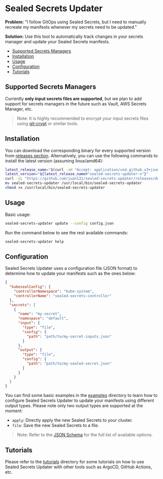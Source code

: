 # Sealed Secrets Updater

**Problem:** "I follow GitOps using Sealed Secrets, but I need to manually recreate my manifests whenever my secrets need to be updated."

**Solution:** Use this tool to automatically track changes in your secrets manager and update your Sealed Secrets manifests.

<!-- START doctoc generated TOC please keep comment here to allow auto update -->
<!-- DON'T EDIT THIS SECTION, INSTEAD RE-RUN doctoc TO UPDATE -->

- [Supported Secrets Managers](#supported-secrets-managers)
- [Installation](#installation)
- [Usage](#usage)
- [Configuration](#configuration)
- [Tutorials](#tutorials)

<!-- END doctoc generated TOC please keep comment here to allow auto update -->

## Supported Secrets Managers

Currently **only input secrets files are supported**, but we plan to add support for secrets managers in the future such as Vault, AWS Secrets Manager, etc.

> Note: It is highly recommended to encrypt your input secrets files using [git-crypt](https://github.com/AGWA/git-crypt) or similar tools.

## Installation

You can download the corresponding binary for every supported version from [releases section](https://github.com/juan131/sealed-secrets-updater/releases). Alternatively, you can use the following commands to install the latest version (assuming linux/amd64):

```bash
latest_release_name="$(curl -sH "Accept: application/vnd.github.v3+json" https://api.github.com/repos/juan131/sealed-secrets-updater/releases | jq -r "map(select(.prerelease == false)) | .[0].name")"
latest_version="${latest_release_name#"sealed-secrets-updater-v"}"
curl -sL "https://github.com/juan131/sealed-secrets-updater/releases/download/v${latest_version}/sealed-secrets-updater-${latest_version}-linux-amd64.tar.gz" | tar -xz sealed-secrets-updater
mv sealed-secrets-updater /usr/local/bin/sealed-secrets-updater
chmod +x /usr/local/bin/sealed-secrets-updater
```

## Usage

Basic usage:

```bash
sealed-secrets-updater update --config config.json
```

Run the command below to see the rest available commands:

```bash
sealed-secrets-updater help
```

## Configuration

Sealed Secrets Updater uses a configuration file (JSON format) to determine how to update your manifests such as the ones below:

```json
{
  "kubesealConfig": {
    "controllerNamespace": "kube-system",
    "controllerName": "sealed-secrets-controller"
  },
  "secrets": [
    {
      "name": "my-secret",
      "namespace": "default",
      "input": {
        "type": "file",
        "config": {
          "path": "path/to/my-secret-inputs.json"
        }
      },
      "output": {
        "type": "file",
        "config": {
          "path": "path/to/my-sealed-secret.json"
        }
      }
    }
  ]
}
```

You can find some basic examples in the [examples](./examples) directory to learn how to configure Sealed Secrets Updater to update your manifests using different output types. Please note only two output types are supported at the moment:

- `apply`: Directly apply the new Sealed Secrets to your cluster.
- `file`: Save the new Sealed Secrets to a file.

> Note: Refer to the [JSON Schema](./api/secrets.schema.json) for the full list of available options.

## Tutorials

Please refer to the [tutorials](./docs/tutorials/index.md) directory for some tutorials on how to use Sealed Secrets Updater with other tools such as ArgoCD, GitHub Actions, etc.
